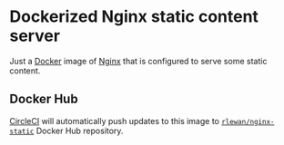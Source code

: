 # Dockerized Nginx static content server

Just a [Docker](https://www.docker.com/) image of [Nginx](https://www.nginx.com/) that is configured to serve some static content.

## Docker Hub

[CircleCI](https://circleci.com/) will automatically push updates to this image to [`rlewan/nginx-static`](https://cloud.docker.com/u/rlewan/repository/docker/rlewan/nginx-static) Docker Hub repository. 
